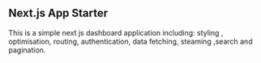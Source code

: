 ## Next.js App Starter

This is a simple next js dashboard application including: styling , optimisation, routing, authentication, data fetching, steaming ,search and pagination.